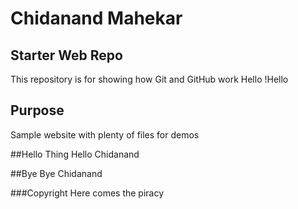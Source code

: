 # Chidanand Mahekar

## Starter Web Repo

This repository is for showing how Git and GitHub work
Hello !Hello

## Purpose

Sample website with plenty of files for demos

##Hello Thing
Hello Chidanand

##Bye
Bye Chidanand

###Copyright
Here comes the piracy